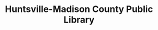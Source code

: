 ---
layout: repo
title: "Huntsville-Madison County Public Library"
id: 10365
permalink: repos/10365/
---